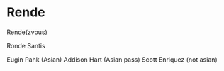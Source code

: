 # Rende
Rende(zvous)

Ronde Santis

Eugin Pahk (Asian)
Addison Hart (Asian pass)
Scott Enriquez (not asian)
